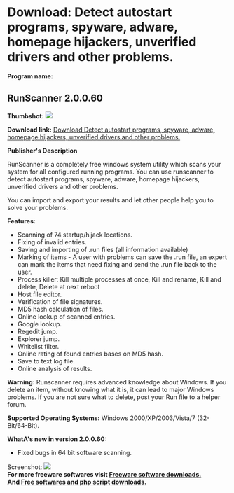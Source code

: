 # Download: Detect autostart programs, spyware, adware, homepage hijackers, unverified drivers and other problems.

**Program name:**

## RunScanner 2.0.0.60

  
**Thumbshot:** ![](http://www.freewarefiles.com/screenshot/runscanner2_md.jpg)   
  
**Download link:** [Download Detect autostart programs, spyware, adware, homepage hijackers, unverified drivers and other problems.](http://freesoftwares.boysofts.com/RunScanner_program_33624.html)  
  


**Publisher's Description**  
  


RunScanner is a completely free windows system utility which scans your system for all configured running programs. You can use runscanner to detect autostart programs, spyware, adware, homepage hijackers, unverified drivers and other problems. 

You can import and export your results and let other people help you to solve your problems. 

**Features:**

  * Scanning of 74 startup/hijack locations. 
  * Fixing of invalid entries. 
  * Saving and importing of .run files (all information available) 
  * Marking of items - A user with problems can save the .run file, an expert can mark the items that need fixing and send the .run file back to the user. 
  * Process killer: Kill multiple processes at once, Kill and rename, Kill and delete, Delete at next reboot 
  * Host file editor. 
  * Verification of file signatures. 
  * MD5 hash calculation of files. 
  * Online lookup of scanned entries. 
  * Google lookup. 
  * Regedit jump. 
  * Explorer jump. 
  * Whitelist filter. 
  * Online rating of found entries bases on MD5 hash. 
  * Save to text log file. 
  * Online analysis of results. 

**Warning:** Runscanner requires advanced knowledge about Windows. If you delete an item, without knowing what it is, it can lead to major Windows problems. If you are not sure what to delete, post your Run file to a helper forum.

**Supported Operating Systems:** Windows 2000/XP/2003/Vista/7 (32-Bit/64-Bit).

**WhatA's new in version 2.0.0.60:**

  * Fixed bugs in 64 bit software scanning. 

  
  
Screenshot: ![](http://www.freewarefiles.com/screenshot/runscanner2.jpg)   
**For more freeware softwares visit [Freeware software downloads.](http://freesoftwares.boysofts.com/)**   
**And [Free softwares and php script downloads.](http://www.boysofts.com/)**
